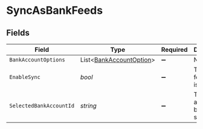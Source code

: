 # SyncAsBankFeeds


## Fields

| Field                                                               | Type                                                                | Required                                                            | Description                                                         |
| ------------------------------------------------------------------- | ------------------------------------------------------------------- | ------------------------------------------------------------------- | ------------------------------------------------------------------- |
| `BankAccountOptions`                                                | List<[BankAccountOption](../../Models/Shared/BankAccountOption.md)> | :heavy_minus_sign:                                                  | N/A                                                                 |
| `EnableSync`                                                        | *bool*                                                              | :heavy_minus_sign:                                                  | True if bank feeds sync is enabled.                                 |
| `SelectedBankAccountId`                                             | *string*                                                            | :heavy_minus_sign:                                                  | The bank account ID being synced.                                   |